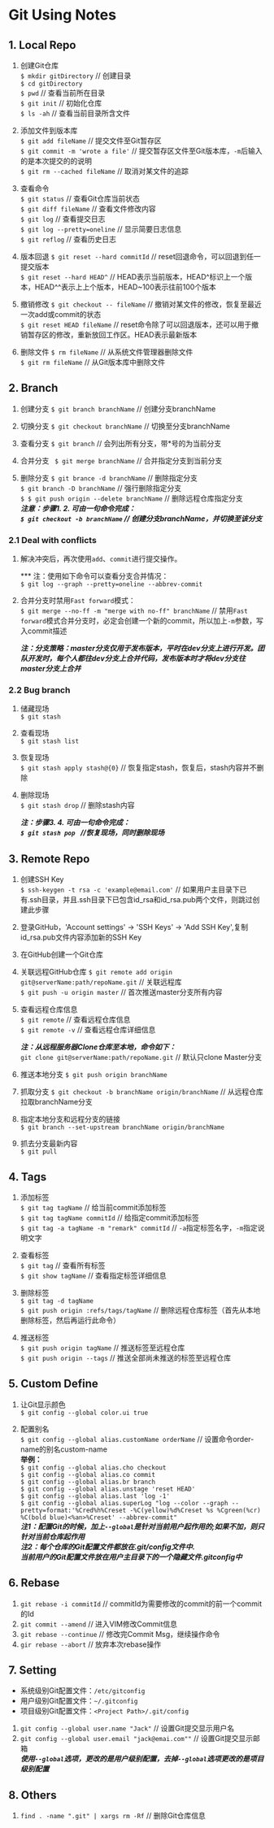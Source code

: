 # Git Using Notes
## 1. Local Repo
1. 创建Git仓库  
` $ mkdir gitDirectory `	// 创建目录  
` $ cd gitDirectory `  
` $ pwd `	// 查看当前所在目录  
` $ git init `	// 初始化仓库  
` $ ls -ah `	// 查看当前目录所含文件

2. 添加文件到版本库  
` $ git add fileName `	// 提交文件至Git暂存区  
` $ git commit -m 'wrote a file' `	// 提交暂存区文件至Git版本库，`-m`后输入的是本次提交的的说明  
` $ git rm --cached fileName `	//  取消对某文件的追踪

3. 查看命令  
` $ git status `	// 查看Git仓库当前状态  
` $ git diff fileName `	// 查看文件修改内容  
` $ git log `	// 查看提交日志  
` $ git log --pretty=oneline `	// 显示简要日志信息  
` $ git reflog ` // 查看历史日志  

4. 版本回退
` $ git reset --hard commitId `	// reset回退命令，可以回退到任一提交版本  
` $ git reset --hard HEAD^ `	// HEAD表示当前版本，HEAD^标识上一个版本，HEAD^^表示上上个版本，HEAD~100表示往前100个版本  

5. 撤销修改
` $ git checkout -- fileName `	// 撤销对某文件的修改，恢复至最近一次add或commit的状态  
` $ git reset HEAD fileName `	// reset命令除了可以回退版本，还可以用于撤销暂存区的修改，重新放回工作区。HEAD表示最新版本  

6. 删除文件
` $ rm fileName `	// 从系统文件管理器删除文件  
` $ git rm fileName `	// 从Git版本库中删除文件  

## 2. Branch
1. 创建分支
` $ git branch branchName `	// 创建分支branchName  

2. 切换分支
` $ git checkout branchName `	// 切换至分支branchName  

3. 查看分支
` $ git branch `	// 会列出所有分支，带*号的为当前分支  

4. 合并分支
` $ git merge branchName`	// 合并指定分支到当前分支  

5. 删除分支
` $ git brance -d branchName `	// 删除指定分支  
` $ git branch -D branchName `	// 强行删除指定分支  
` $ $ git push origin --delete branchName `	// 删除远程仓库指定分支  
	***注意：步骤1. 2. 可由一句命令完成：  
` $ git checkout -b branchName `	// 创建分支branchName，并切换至该分支***  

### 2.1 Deal with conflicts
1. 解决冲突后，再次使用`add`、`commit`进行提交操作。  

	*** 注：使用如下命令可以查看分支合并情况：  
	` $ git log --graph --pretty=oneline --abbrev-commit `  
	
2. 合并分支时禁用`Fast forward`模式：  
` $ git merge --no-ff -m "merge with no-ff" branchName `	// 禁用`Fast forward`模式合并分支时，必定会创建一个新的commit，所以加上`-m`参数，写入commit描述  

	***注：分支策略：master分支仅用于发布版本，平时在dev分支上进行开发。团队开发时，每个人都往dev分支上合并代码，发布版本时才将dev分支往master分支上合并***  

### 2.2 Bug branch
1. 储藏现场  
` $ git stash `  

2. 查看现场  
` $ git stash list `  

3. 恢复现场  
` $ git stash apply stash@{0} `	// 恢复指定stash，恢复后，stash内容并不删除  

4. 删除现场  
` $ git stash drop `	// 删除stash内容  

	***注：步骤3. 4. 可由一句命令完成：  
`$ git stash pop `	//恢复现场，同时删除现场***  

## 3. Remote Repo
1. 创建SSH Key  
` $ ssh-keygen -t rsa -c 'example@email.com' `	// 如果用户主目录下已有.ssh目录，并且.ssh目录下已包含id_rsa和id_rsa.pub两个文件，则跳过创建此步骤  

2. 登录GitHub，'Account settings' -> 'SSH Keys' -> 'Add SSH Key',复制id_rsa.pub文件内容添加新的SSH Key  

3. 在GitHub创建一个Git仓库  

4. 关联远程GitHub仓库
` $ git remote add origin git@serverName:path/repoName.git `	// 关联远程库  
` $ git push -u origin master `		// 首次推送master分支所有内容  

5. 查看远程仓库信息  
` $ git remote `	// 查看远程仓库信息  
` $ git remote -v `	// 查看远程仓库详细信息

	***注：从远程服务器Clone仓库至本地，命令如下：***  
` git clone git@serverName:path/repoName.git `	// 默认只clone Master分支  

6. 推送本地分支
` $ git push origin branchName `	

7. 抓取分支
` $ git checkout -b branchName origin/branchName `	// 从远程仓库拉取branchName分支  

8. 指定本地分支和远程分支的链接  
` $ git branch --set-upstream branchName origin/branchName `  

9. 抓去分支最新内容  
` $ git pull `  

## 4. Tags
1. 添加标签  
` $ git tag tagName `	// 给当前commit添加标签  
` $ git tag tagName commitId `	// 给指定commit添加标签  
` $ git tag -a tagName -m "remark" commitId `	// `-a`指定标签名字，`-m`指定说明文字  
2. 查看标签  
` $ git tag `	// 查看所有标签  
` $ git show tagName `	// 查看指定标签详细信息  

3. 删除标签  
` $ git tag -d tagName `  
` $ git push origin :refs/tags/tagName `	// 删除远程仓库标签（首先从本地删除标签，然后再运行此命令）  

4. 推送标签  
` $ git push origin tagName `	// 推送标签至远程仓库  
` $ git push origin --tags `	// 推送全部尚未推送的标签至远程仓库  


## 5. Custom Define
1. 让Git显示颜色  
` $ git config --global color.ui true `  

2. 配置别名  
` $ git config --global alias.customName orderName `	// 设置命令order-name的别名custom-name  
	**举例：**  
` $ git config --global alias.cho checkout `  
` $ git config --global alias.co commit `  
` $ git config --global alias.br branch `  
` $ git config --global alias.unstage 'reset HEAD' `  
` $ git config --global alias.last 'log -1' `  
` $ git config --global alias.superLog "log --color --graph --pretty=format:'%Cred%h%Creset -%C(yellow)%d%Creset %s %Cgreen(%cr) %C(bold blue)<%an>%Creset' --abbrev-commit" `  
***注1：配置Git的时候，加上`--global`是针对当前用户起作用的;如果不加，则只针对当前仓库起作用***  
***注2：每个仓库的Git配置文件都放在.git/config文件中.  
当前用户的Git配置文件放在用户主目录下的一个隐藏文件.gitconfig中***  

## 6. Rebase
1. ` git rebase -i commitId `	// commitId为需要修改的commit的前一个commit的Id
2. ` git commit --amend `	// 进入VIM修改Commit信息
3. ` git rebase --continue `	// 修改完Commit Msg，继续操作命令
4. ` gir rebase --abort `	// 放弃本次rebase操作


## 7. Setting
- 系统级别Git配置文件：`/etc/gitconfig`
- 用户级别Git配置文件：`~/.gitconfig`
- 项目级别Git配置文件：`<Project Path>/.git/config`

1. `git config --global user.name "Jack"`	// 设置Git提交显示用户名
2. `git config --global user.email "jack@emai.com""`	// 设置Git提交显示邮箱  
***使用`--global`选项，更改的是用户级别配置，去掉`--global`选项更改的是项目级别配置***


## 8. Others
1. `find . -name ".git" | xargs rm -Rf`	// 删除Git仓库信息













